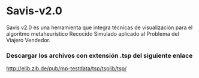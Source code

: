 # Savis-v2.0
Savis v2.0 es una herramienta que integra técnicas de visualización para el algoritmo metaheurístico Recocido Simulado aplicado al Problema del Viajero Vendedor.

<h3>Descargar los archivos con extensión .tsp del siguiente enlace</h3> 
<a href="http://elib.zib.de/pub/mp-testdata/tsp/tsplib/tsp/">http://elib.zib.de/pub/mp-testdata/tsp/tsplib/tsp/</a>
